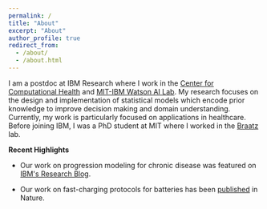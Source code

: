 ```yaml
---
permalink: /
title: "About"
excerpt: "About"
author_profile: true
redirect_from: 
  - /about/
  - /about.html
---
```


I am a postdoc at IBM Research where I work in the [Center for Computational Health](https://researcher.watson.ibm.com/researcher/view_group.php?id=6743) and [MIT-IBM Watson AI Lab](https://mitibmwatsonailab.mit.edu). My research focuses on the design and implementation of statistical models which encode prior knowledge to improve decision making and domain understanding. Currently, my work is particularly focused on applications in healthcare. Before joining IBM, I was a PhD student at MIT where I worked in the [Braatz](http://web.mit.edu/braatzgroup/) lab.

**Recent Highlights** <br>

* Our work on progression modeling for chronic disease was featured on [IBM's Research Blog](https://www.ibm.com/blogs/research/2020/08/mjff-parkinsons-modeling/).

* Our work on fast-charging protocols for batteries has been [published](https://www.nature.com/articles/s41586-020-1994-5.epdf) in Nature.